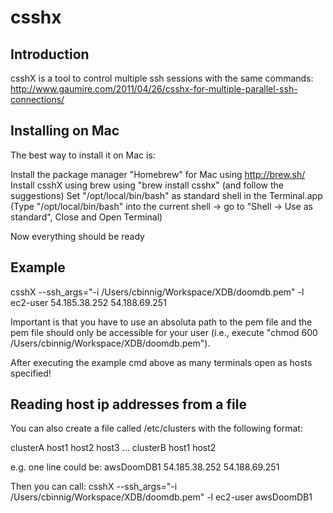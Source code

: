 # csshx

## Introduction
csshX is a tool to control multiple ssh sessions with the same commands: 
http://www.gaumire.com/2011/04/26/csshx-for-multiple-parallel-ssh-connections/

## Installing on Mac
The best way to install it on Mac is:

Install the package manager "Homebrew" for Mac using http://brew.sh/ 
Install csshX using brew using "brew install csshx" (and follow the suggestions) 
Set "/opt/local/bin/bash" as standard shell in the Terminal.app (Type "/opt/local/bin/bash" into the current shell -> go to "Shell -> Use as standard", Close and Open Terminal) 

Now everything should be ready

## Example
csshX --ssh_args="-i /Users/cbinnig/Workspace/XDB/doomdb.pem" -l ec2-user 54.185.38.252 54.188.69.251

Important is that you have to use an absoluta path to the pem file and the pem file should only be accessible for your user (i.e., execute "chmod 600 /Users/cbinnig/Workspace/XDB/doomdb.pem").

After executing the example cmd above as many terminals open as hosts specified!

## Reading host ip addresses from a file
You can also create a file called /etc/clusters with the following format:

clusterA host1 host2 host3 ... 
clusterB host1 host2

e.g. one line could be: 
awsDoomDB1 54.185.38.252 54.188.69.251

Then you can call: 
csshX --ssh_args="-i /Users/cbinnig/Workspace/XDB/doomdb.pem" -l ec2-user awsDoomDB1
